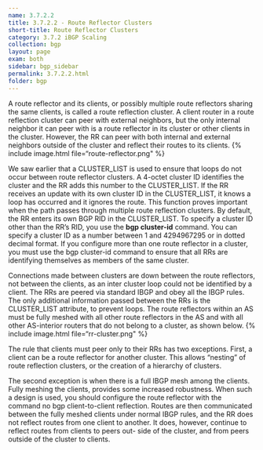 ```yaml
---
name: 3.7.2.2
title: 3.7.2.2 - Route Reflector Clusters
short-title: Route Reflector Clusters
category: 3.7.2 iBGP Scaling
collection: bgp
layout: page
exam: both
sidebar: bgp_sidebar
permalink: 3.7.2.2.html
folder: bgp
---
```

A route reflector and its clients, or possibly multiple route reflectors sharing the same clients, is called a route reflection cluster. A client router in a route reflection cluster can peer with external neighbors, but the only internal neighbor it can peer with is a route reflector in its cluster or other clients in the cluster. However, the RR can peer with both internal and external neighbors outside of the cluster and reflect their routes to its clients.
{% include image.html file=“route-reflector.png" %}

We saw earlier that a CLUSTER\_LIST is used to ensure that loops do not occur between route reflector clusters. A 4-octet cluster ID identifies the cluster and the RR adds this number to the CLUSTER\_LIST. If the RR receives an update with its own cluster ID in the CLUSTER\_LIST, it knows a loop has occurred and it ignores the route. This function proves important when the path passes through multiple route reflection clusters. By default, the RR enters its own BGP RID in the CLUSTER\_LIST. To specify a cluster ID other than the RR’s RID, you use the **bgp cluster-id** command. You can specify a cluster ID as a number between 1 and 4294967295 or in dotted decimal format. If you configure more than one route reflector in a cluster, you must use the bgp cluster-id command to ensure that all RRs are identifying themselves as members of the same cluster.

Connections made between clusters are down between the route reflectors, not between the clients, as an inter cluster loop could not be identified by a client. The RRs are peered via standard IBGP and obey all the IBGP rules. The only additional information passed between the RRs is the CLUSTER\_LIST attribute, to prevent loops. The route reflectors within an AS must be fully meshed with all other route reflectors in the AS and with all other AS-interior routers that do not belong to a cluster, as shown below.
{% include image.html file=“rr-cluster.png" %}

The rule that clients must peer only to their RRs has two exceptions. First, a client can be a route reflector for another cluster. This allows “nesting” of route reflection clusters, or the creation of a hierarchy of clusters.

The second exception is when there is a full IBGP mesh among the clients. Fully meshing the clients, provides some increased robustness. When such a design is used, you should configure the route reflector with the command no bgp client-to-client reflection. Routes are then communicated between the fully meshed clients under normal IBGP rules, and the RR does not reflect routes from one client to another. It does, however, continue to reflect routes from clients to peers out- side of the cluster, and from peers outside of the cluster to clients.
